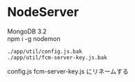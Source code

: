 # NodeServer
MongoDB 3.2  
npm i -g nodemon

```
./app/util/config.js.bak
./app/util/fcm-server-key.js.bak
```
config.js fcm-server-key.js にリネームする
